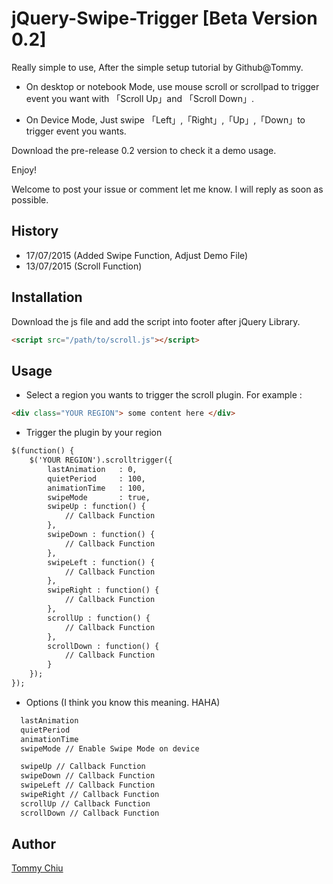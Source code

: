 # jQuery-Swipe-Trigger [Beta Version 0.2]

Really simple to use, After the simple setup tutorial by Github@Tommy.

- On desktop or notebook Mode, use mouse scroll or scrollpad to trigger event you want with 「Scroll Up」and 「Scroll Down」.

- On Device Mode, Just swipe 「Left」,「Right」,「Up」,「Down」to trigger event you wants. 

Download the pre-release 0.2 version to check it a demo usage.

Enjoy!

Welcome to post your issue or comment let me know. 
I will reply as soon as possible.

## History
- 17/07/2015 (Added Swipe Function, Adjust Demo File)
- 13/07/2015 (Scroll Function)

## Installation
Download the js file and add the script into footer after jQuery Library.
```html
<script src="/path/to/scroll.js"></script>
```

## Usage
- Select a region you wants to trigger the scroll plugin. For example :
```html
<div class="YOUR REGION"> some content here </div>
```
- Trigger the plugin by your region
```html
$(function() {
    $('YOUR REGION').scrolltrigger({
        lastAnimation   : 0,
        quietPeriod     : 100,
        animationTime   : 100,
        swipeMode       : true,
        swipeUp : function() {
            // Callback Function
        },
        swipeDown : function() {
            // Callback Function
        },
        swipeLeft : function() {
            // Callback Function
        },
        swipeRight : function() {
            // Callback Function
        },
        scrollUp : function() {
            // Callback Function
        },
        scrollDown : function() {
            // Callback Function
        }
    });
});
```
- Options (I think you know this meaning. HAHA)
```html
  lastAnimation
  quietPeriod
  animationTime
  swipeMode // Enable Swipe Mode on device

  swipeUp // Callback Function
  swipeDown // Callback Function
  swipeLeft // Callback Function
  swipeRight // Callback Function
  scrollUp // Callback Function
  scrollDown // Callback Function
```

## Author
[Tommy Chiu](https://github.com/tommychoo)
